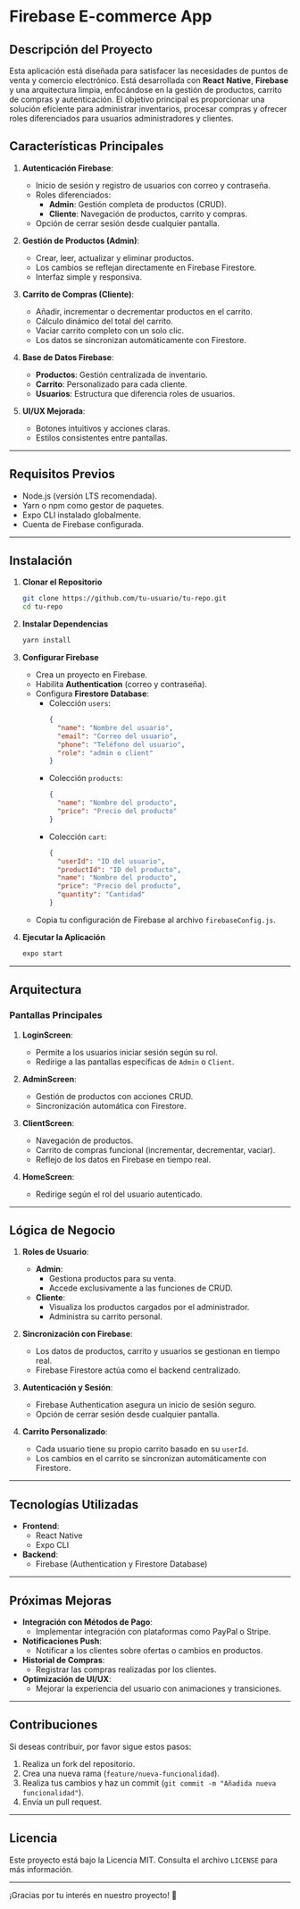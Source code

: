 # Firebase E-commerce App

## Descripción del Proyecto
Esta aplicación está diseñada para satisfacer las necesidades de puntos de venta y comercio electrónico. Está desarrollada con **React Native**, **Firebase** y una arquitectura limpia, enfocándose en la gestión de productos, carrito de compras y autenticación. El objetivo principal es proporcionar una solución eficiente para administrar inventarios, procesar compras y ofrecer roles diferenciados para usuarios administradores y clientes.

## **Características Principales**
1. **Autenticación Firebase**:
   - Inicio de sesión y registro de usuarios con correo y contraseña.
   - Roles diferenciados:
     - **Admin**: Gestión completa de productos (CRUD).
     - **Cliente**: Navegación de productos, carrito y compras.
   - Opción de cerrar sesión desde cualquier pantalla.

2. **Gestión de Productos (Admin)**:
   - Crear, leer, actualizar y eliminar productos.
   - Los cambios se reflejan directamente en Firebase Firestore.
   - Interfaz simple y responsiva.

3. **Carrito de Compras (Cliente)**:
   - Añadir, incrementar o decrementar productos en el carrito.
   - Cálculo dinámico del total del carrito.
   - Vaciar carrito completo con un solo clic.
   - Los datos se sincronizan automáticamente con Firestore.

4. **Base de Datos Firebase**:
   - **Productos**: Gestión centralizada de inventario.
   - **Carrito**: Personalizado para cada cliente.
   - **Usuarios**: Estructura que diferencia roles de usuarios.

5. **UI/UX Mejorada**:
   - Botones intuitivos y acciones claras.
   - Estilos consistentes entre pantallas.

---

## **Requisitos Previos**
- Node.js (versión LTS recomendada).
- Yarn o npm como gestor de paquetes.
- Expo CLI instalado globalmente.
- Cuenta de Firebase configurada.

---

## **Instalación**

1. **Clonar el Repositorio**
   ```bash
   git clone https://github.com/tu-usuario/tu-repo.git
   cd tu-repo
   ```

2. **Instalar Dependencias**
   ```bash
   yarn install
   ```

3. **Configurar Firebase**
   - Crea un proyecto en Firebase.
   - Habilita **Authentication** (correo y contraseña).
   - Configura **Firestore Database**:
     - Colección `users`:
       ```json
       {
         "name": "Nombre del usuario",
         "email": "Correo del usuario",
         "phone": "Teléfono del usuario",
         "role": "admin o client"
       }
       ```
     - Colección `products`:
       ```json
       {
         "name": "Nombre del producto",
         "price": "Precio del producto"
       }
       ```
     - Colección `cart`:
       ```json
       {
         "userId": "ID del usuario",
         "productId": "ID del producto",
         "name": "Nombre del producto",
         "price": "Precio del producto",
         "quantity": "Cantidad"
       }
       ```
   - Copia tu configuración de Firebase al archivo `firebaseConfig.js`.

4. **Ejecutar la Aplicación**
   ```bash
   expo start
   ```

---

## **Arquitectura**

### **Pantallas Principales**
1. **LoginScreen**:
   - Permite a los usuarios iniciar sesión según su rol.
   - Redirige a las pantallas específicas de `Admin` o `Client`.

2. **AdminScreen**:
   - Gestión de productos con acciones CRUD.
   - Sincronización automática con Firestore.

3. **ClientScreen**:
   - Navegación de productos.
   - Carrito de compras funcional (incrementar, decrementar, vaciar).
   - Reflejo de los datos en Firebase en tiempo real.

4. **HomeScreen**:
   - Redirige según el rol del usuario autenticado.

---

## **Lógica de Negocio**
1. **Roles de Usuario**:
   - **Admin**:
     - Gestiona productos para su venta.
     - Accede exclusivamente a las funciones de CRUD.
   - **Cliente**:
     - Visualiza los productos cargados por el administrador.
     - Administra su carrito personal.

2. **Sincronización con Firebase**:
   - Los datos de productos, carrito y usuarios se gestionan en tiempo real.
   - Firebase Firestore actúa como el backend centralizado.

3. **Autenticación y Sesión**:
   - Firebase Authentication asegura un inicio de sesión seguro.
   - Opción de cerrar sesión desde cualquier pantalla.

4. **Carrito Personalizado**:
   - Cada usuario tiene su propio carrito basado en su `userId`.
   - Los cambios en el carrito se sincronizan automáticamente con Firestore.

---

## **Tecnologías Utilizadas**
- **Frontend**:
  - React Native
  - Expo CLI
- **Backend**:
  - Firebase (Authentication y Firestore Database)

---

## **Próximas Mejoras**
- **Integración con Métodos de Pago**:
  - Implementar integración con plataformas como PayPal o Stripe.
- **Notificaciones Push**:
  - Notificar a los clientes sobre ofertas o cambios en productos.
- **Historial de Compras**:
  - Registrar las compras realizadas por los clientes.
- **Optimización de UI/UX**:
  - Mejorar la experiencia del usuario con animaciones y transiciones.

---

## **Contribuciones**
Si deseas contribuir, por favor sigue estos pasos:
1. Realiza un fork del repositorio.
2. Crea una nueva rama (`feature/nueva-funcionalidad`).
3. Realiza tus cambios y haz un commit (`git commit -m "Añadida nueva funcionalidad"`).
4. Envía un pull request.

---

## **Licencia**
Este proyecto está bajo la Licencia MIT. Consulta el archivo `LICENSE` para más información.

---

¡Gracias por tu interés en nuestro proyecto! 🎉

